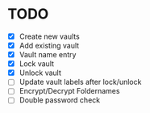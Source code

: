 # TODO

- [x] Create new vaults
- [x] Add existing vault
- [x] Vault name entry
- [x] Lock vault
- [x] Unlock vault
- [ ] Update vault labels after lock/unlock
- [ ] Encrypt/Decrypt Foldernames
- [ ] Double password check
